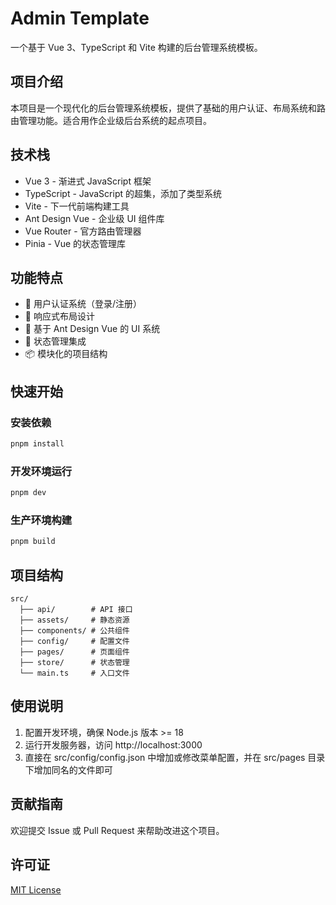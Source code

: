 # Admin Template

一个基于 Vue 3、TypeScript 和 Vite 构建的后台管理系统模板。

## 项目介绍

本项目是一个现代化的后台管理系统模板，提供了基础的用户认证、布局系统和路由管理功能。适合用作企业级后台系统的起点项目。

## 技术栈

- Vue 3 - 渐进式 JavaScript 框架
- TypeScript - JavaScript 的超集，添加了类型系统
- Vite - 下一代前端构建工具
- Ant Design Vue - 企业级 UI 组件库
- Vue Router - 官方路由管理器
- Pinia - Vue 的状态管理库

## 功能特点

- 🔐 用户认证系统（登录/注册）
- 📱 响应式布局设计
- 🎨 基于 Ant Design Vue 的 UI 系统
- 🔄 状态管理集成
- 📦 模块化的项目结构

## 快速开始

### 安装依赖

```bash
pnpm install
```

### 开发环境运行

```bash
pnpm dev
```

### 生产环境构建

```bash
pnpm build
```

## 项目结构

```
src/
  ├── api/        # API 接口
  ├── assets/     # 静态资源
  ├── components/ # 公共组件
  ├── config/     # 配置文件
  ├── pages/      # 页面组件
  ├── store/      # 状态管理
  └── main.ts     # 入口文件
```

## 使用说明

1. 配置开发环境，确保 Node.js 版本 >= 18
2. 运行开发服务器，访问 http://localhost:3000
3. 直接在 src/config/config.json 中增加或修改菜单配置，并在 src/pages 目录下增加同名的文件即可


## 贡献指南

欢迎提交 Issue 或 Pull Request 来帮助改进这个项目。

## 许可证

[MIT License](./LICENSE)

